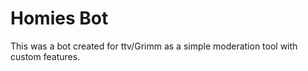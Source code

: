 # Homies Bot
This was a bot created for ttv/Grimm as a simple moderation tool with custom features.
